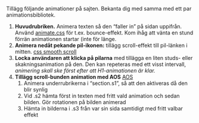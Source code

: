 Tillägg följande animationer på sajten. Bekanta dig med samma med ett par animationsbibliotek.

1. **Huvudrubriken.** 
Animera texten så den “faller in” på sidan uppifrån. Använd [animate.css](https://animate.style/) för t.ex. bounce-effekt. Kom ihåg att vänta en stund förrän animationen startar (inte för länge.
2. **Animera nedåt pekande pil-ikonen:**
tillägg scroll-effekt till pil-länken i mitten. [css smooth scroll](https://css-tricks.com/snippets/jquery/smooth-scrolling/)
3. **Locka användaren att klicka på pilarna** med tillägga en liten studs- eller skakningsanimation på den. Den kan repeteras med ett visst intervall, *animering skall ske först efter att H1-animationen är klar.*
4. **Tillägg scroll-bunden animation med AOS**
[AOS](https://michalsnik.github.io/aos/)
    1. Animera underrubrikerna i “section.s1”,  så att den aktiveras då den blir synlig 
    2. Vid .s2 hämta först in texten med fritt vald animation och sedan bilden. Gör rotationen på bilden animerad   
    3. Hämta in bilderna i .s3 från var sin sida samtidigt med fritt valbar effekt
